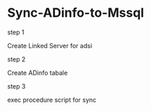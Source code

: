 # Sync-ADinfo-to-Mssql

step 1

Create Linked Server for adsi

step 2

Create ADinfo tabale

step 3

exec procedure script for sync
